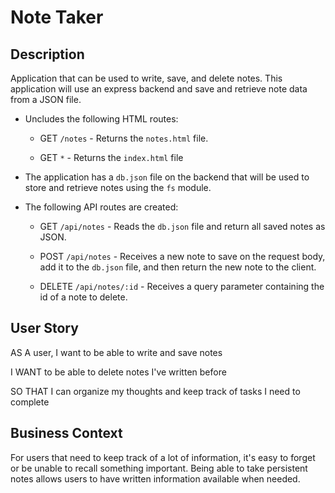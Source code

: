 # Note Taker

## Description

Application that can be used to write, save, and delete notes. This application will use an express backend and save and retrieve note data from a JSON file.


* Uncludes the following HTML routes:

  * GET `/notes` - Returns the `notes.html` file.

  * GET `*` - Returns the `index.html` file

* The application has a `db.json` file on the backend that will be used to store and retrieve notes using the `fs` module.

* The following API routes are created:

  * GET `/api/notes` - Reads the `db.json` file and return all saved notes as JSON.

  * POST `/api/notes` - Receives a new note to save on the request body, add it to the `db.json` file, and then return the new note to the client.

  * DELETE `/api/notes/:id` - Receives a query parameter containing the id of a note to delete. 

## User Story

AS A user, I want to be able to write and save notes

I WANT to be able to delete notes I've written before

SO THAT I can organize my thoughts and keep track of tasks I need to complete

## Business Context

For users that need to keep track of a lot of information, it's easy to forget or be unable to recall something important. Being able to take persistent notes allows users to have written information available when needed.


